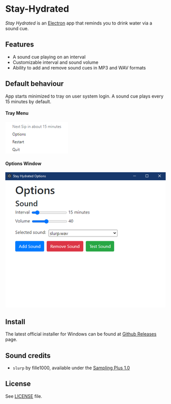 # Stay-Hydrated
_Stay Hydrated_ is an [Electron](https://www.electronjs.org/) app that reminds you to drink water via a sound cue.

## Features
- A sound cue playing on an interval
- Customizable interval and sound volume
- Ability to add and remove sound cues in MP3 and WAV formats

## Default behaviour
App starts minimized to tray on user system login.
A sound cue plays every 15 minutes by default.

#### Tray Menu
![TrayMenu](TrayMenu.png)

#### Options Window
![OptionsWindow](OptionsWindow.png)


## Install
The latest official installer for Windows can be found at [Github Releases](https://github.com/kbohdanowicz/Stay-Hydrated/releases) page.

## Sound credits
- `slurp` by fille1000, available under the [Sampling Plus 1.0](https://creativecommons.org/licenses/sampling+/1.0/)

## License
See [LICENSE](https://github.com/kbohdanowicz/Stay-Hydrated/blob/main/LICENSE) file.
